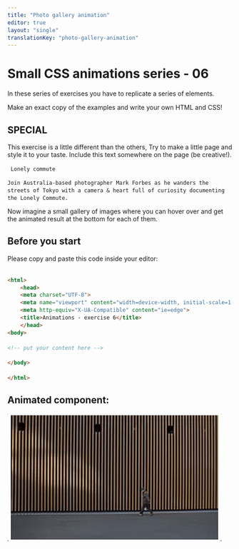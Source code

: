 ```yaml
---
title: "Photo gallery animation"
editor: true
layout: "single"
translationKey: "photo-gallery-animation"
---
```


# Small CSS animations series - 06

In these series of exercises you have to replicate a series of elements.

Make an exact copy of the examples and write your own HTML and CSS!

## SPECIAL

This exercise is a little different than the others, Try to make  a little page and style it to your taste. Include this text somewhere on the page (be creative!).

` Lonely commute`

`Join Australia-based photographer Mark Forbes as he wanders the streets of Tokyo with a camera & heart full of curiosity documenting the Lonely Commute.`

Now imagine a small gallery of images where you can hover over and get the animated result at the bottom for each of them.

## Before you start

Please copy and paste this code inside your editor:

```html

<html>
    <head>
    <meta charset="UTF-8">
    <meta name="viewport" content="width=device-width, initial-scale=1.0">
    <meta http-equiv="X-UA-Compatible" content="ie=edge">
    <title>Animations - exercise 6</title>
    </head>
<body>

<!-- put your content here -->

</body>

</html>
```

## Animated component:

![exercise example](./06fotogalerij.gif)